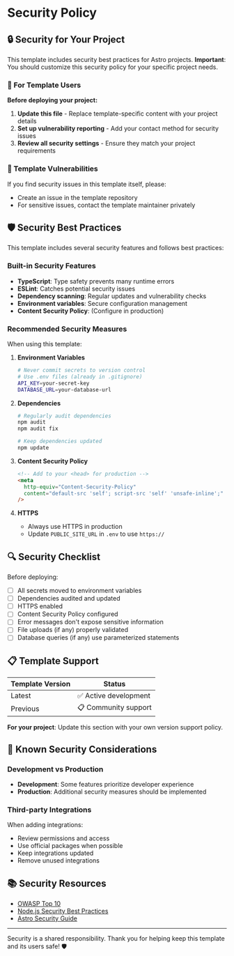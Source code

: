 # Security Policy

## 🔒 Security for Your Project

This template includes security best practices for Astro projects. **Important**: You should customize this security policy for your specific project needs.

### 📝 For Template Users

**Before deploying your project:**

1. **Update this file** - Replace template-specific content with your project details
2. **Set up vulnerability reporting** - Add your contact method for security issues
3. **Review all security settings** - Ensure they match your project requirements

### 🚨 Template Vulnerabilities

If you find security issues in this template itself, please:

- Create an issue in the template repository
- For sensitive issues, contact the template maintainer privately

## 🛡️ Security Best Practices

This template includes several security features and follows best practices:

### Built-in Security Features

- **TypeScript**: Type safety prevents many runtime errors
- **ESLint**: Catches potential security issues
- **Dependency scanning**: Regular updates and vulnerability checks
- **Environment variables**: Secure configuration management
- **Content Security Policy**: (Configure in production)

### Recommended Security Measures

When using this template:

1. **Environment Variables**

   ```bash
   # Never commit secrets to version control
   # Use .env files (already in .gitignore)
   API_KEY=your-secret-key
   DATABASE_URL=your-database-url
   ```

2. **Dependencies**

   ```bash
   # Regularly audit dependencies
   npm audit
   npm audit fix

   # Keep dependencies updated
   npm update
   ```

3. **Content Security Policy**

   ```html
   <!-- Add to your <head> for production -->
   <meta
     http-equiv="Content-Security-Policy"
     content="default-src 'self'; script-src 'self' 'unsafe-inline';"
   />
   ```

4. **HTTPS**
   - Always use HTTPS in production
   - Update `PUBLIC_SITE_URL` in `.env` to use `https://`

## 🔍 Security Checklist

Before deploying:

- [ ] All secrets moved to environment variables
- [ ] Dependencies audited and updated
- [ ] HTTPS enabled
- [ ] Content Security Policy configured
- [ ] Error messages don't expose sensitive information
- [ ] File uploads (if any) properly validated
- [ ] Database queries (if any) use parameterized statements

## 📋 Template Support

| Template Version | Status                |
| ---------------- | --------------------- |
| Latest           | ✅ Active development |
| Previous         | 📋 Community support  |

**For your project**: Update this section with your own version support policy.

## 🚨 Known Security Considerations

### Development vs Production

- **Development**: Some features prioritize developer experience
- **Production**: Additional security measures should be implemented

### Third-party Integrations

When adding integrations:

- Review permissions and access
- Use official packages when possible
- Keep integrations updated
- Remove unused integrations

## 📚 Security Resources

- [OWASP Top 10](https://owasp.org/www-project-top-ten/)
- [Node.js Security Best Practices](https://nodejs.org/en/docs/guides/security/)
- [Astro Security Guide](https://docs.astro.build/en/concepts/why-astro/#security-focused)

---

Security is a shared responsibility. Thank you for helping keep this template and its users safe! 🛡️
